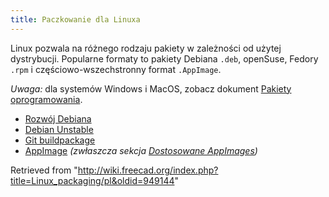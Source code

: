 ```yaml
---
title: Paczkowanie dla Linuxa
---
```

Linux pozwala na różnego rodzaju pakiety w zależności od użytej dystrybucji. Popularne formaty to pakiety Debiana `.deb`, openSuse, Fedory `.rpm` i częściowo-wszechstronny format `.AppImage`.

*Uwaga:* dla systemów Windows i MacOS, zobacz dokument [Pakiety oprogramowania](/Packaging/pl "Packaging/pl").

* [Rozwój Debiana](/Debian_development/pl "Debian development/pl")
* [Debian Unstable](/Debian_Unstable "Debian Unstable")
* [Git buildpackage](/Git_buildpackage "Git buildpackage")
* [AppImage](/AppImage "AppImage") *(zwłaszcza sekcja [Dostosowane AppImages](/AppImage#Personalized_AppImages "AppImage"))*

Retrieved from "<http://wiki.freecad.org/index.php?title=Linux_packaging/pl&oldid=949144>"